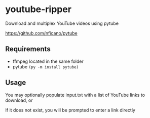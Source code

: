 # youtube-ripper
Download and multiplex YouTube videos using pytube

https://github.com/nficano/pytube
## Requirements
* ffmpeg located in the same folder
* pytube `(py -m install pytube)`
## Usage
You may optionally populate input.txt with a list of YouTube links to download, or

If it does not exist, you will be prompted to enter a link directly
